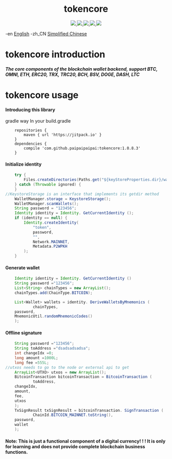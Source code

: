 <h1 align="center">
  tokencore
</h1>
<p align="center">

  <a href="https://travis-ci.org/pai01234/tokencore">
    <img src="https://travis-ci.org/pai01234/tokencore.svg?branch=master">
  </a>

  <a href="https://github.com/pai01234/tokencore/issues">
    <img src="https://img.shields.io/github/issues/pai01234/tokencore.svg">
  </a>

  <a href="https://github.com/pai01234/tokencore/pulls">
    <img src="https://img.shields.io/github/issues-pr/pai01234/tokencore.svg">
  </a>

  <a href="https://github.com/pai01234/tokencore/graphs/contributors">
    <img src="https://img.shields.io/github/contributors/pai01234/tokencore.svg">
  </a>

  <a href="LICENSE">
    <img src="https://img.shields.io/github/license/pai01234/tokencore.svg">
  </a>
  
</p>

-en [English](README_en.md)
-zh_CN [Simplified Chinese](README.md)

# tokencore introduction

##### The core components of the blockchain wallet backend, support BTC, OMNI, ETH, ERC20, TRX, TRC20, BCH, BSV, DOGE, DASH, LTC

# tokencore usage


#### Introducing this library
gradle way
In your build.gradle
```
    repositories {
        maven { url 'https://jitpack.io' }
    }
    dependencies {
        compile 'com.github.paipaipaipai:tokencore:1.0.8.3'
    }
```

#### Initialize identity
```java
    try {
        Files.createDirectories(Paths.get("${keyStoreProperties.dir}/wallets"))
    } catch (Throwable ignored) {
    }
//KeystoreStorage is an interface that implements its getdir method
    WalletManager.storage = KeystoreStorage();
    WalletManager.scanWallets();
    String password = "123456";
    Identity identity = Identity. GetCurrentIdentity ();
    if (identity == null) {
        Identity.createIdentity(
            "token",
            password,
            "",
            Network.MAINNET,
            Metadata.P2WPKH
        );
    }
```

#### Generate wallet

```java
    Identity identity = Identity. GetCurrentIdentity ()
    String password ="123456";
    List<String> chainTypes = new ArrayList();
    chainTypes.add(ChainType.BITCOIN);

    List<Wallet> wallets = identity. DeriveWalletsByMnemonics (
            chainTypes,
    password,
    MnemonicUtil.randomMnemonicCodes()
    );

```

#### Offline signature

```java
    String password ="123456";
    String toAddress ="dsadsadsadsa";
    int changeIdx =0;
    long amount =1000L;
    long fee =555L;
//utxos needs to go to the node or external api to get
    ArrayList<UTXO> utxos = new ArrayList();
    BitcoinTransaction bitcoinTransaction = BitcoinTransaction (
            toAddress,
    changeIdx,
    amount,
    fee,
    utxos
    );
    TxSignResult txSignResult = bitcoinTransaction. SignTransaction (
            ChainId.BITCOIN_MAINNET.toString(),
    password,
    wallet
    );
```

#### Note: This is just a functional component of a digital currency! ! ! It is only for learning and does not provide complete blockchain business functions.

